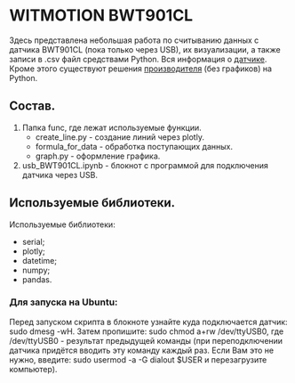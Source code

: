 # WITMOTION BWT901CL
Здесь представлена небольшая работа по считыванию данных с датчика BWT901CL (пока только через USB), их визуализации, а также записи в .csv файл средствами Python.
Вся информация о [датчике](https://github.com/WITMOTION/BWT901CL). Кроме этого существуют решения [производителя](https://github.com/askuric/pywitmotion) (без графиков) на Python.


## Состав.
1. Папка func, где лежат используемые функции.
    - create_line.py - создание линий через plotly.
    - formula_for_data - обработка поступающих данных.
    - graph.py - оформление графика.
2. usb_BWT901CL.ipynb - блокнот с программой для подключения датчика через USB.

## Используемые библиотеки.
Используемые библиотеки:
- serial;
- plotly;
- datetime;
- numpy;
- pandas.

### Для запуска на Ubuntu:
Перед запуском скрипта в блокноте узнайте куда подключается датчик: sudo dmesg -wH.
Затем пропишите: sudo chmod a+rw /dev/ttyUSB0, где /dev/ttyUSB0 - результат предыдущей команды (при переподключении датчика придётся вводить эту команду каждый раз. Если Вам это не нужно, введите: sudo usermod -a -G dialout $USER и перезагрузите компьютер).

